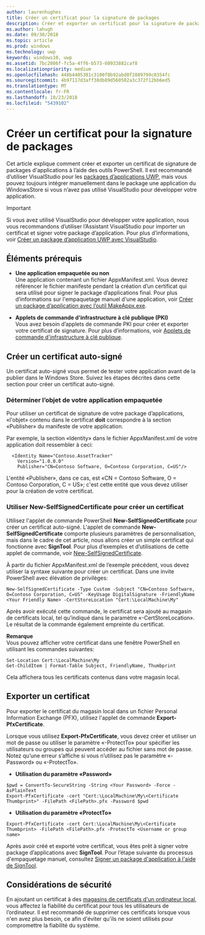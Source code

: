 ```yaml
---
author: laurenhughes
title: Créer un certificat pour la signature de packages
description: Créer et exporter un certificat pour la signature de packages d'applications à l'aide d'outilsPowerShell.
ms.author: lahugh
ms.date: 09/30/2018
ms.topic: article
ms.prod: windows
ms.technology: uwp
keywords: windows10, uwp
ms.assetid: 7bc2006f-fc5a-4ff6-b573-60933882caf8
ms.localizationpriority: medium
ms.openlocfilehash: 448b4405381c3100f8b92abd0f2889799c0354fc
ms.sourcegitcommit: 4b97117d3aff38db89d560502a3c372f12bb6ed5
ms.translationtype: MT
ms.contentlocale: fr-FR
ms.lasthandoff: 10/23/2018
ms.locfileid: "5439102"
---
```

# <a name="create-a-certificate-for-package-signing"></a>Créer un certificat pour la signature de packages


Cet article explique comment créer et exporter un certificat de signature de packages d'applications à l’aide des outils PowerShell. Il est recommandé d’utiliser VisualStudio pour les [packages d’applications UWP](https://msdn.microsoft.com/windows/uwp/packaging/packaging-uwp-apps), mais vous pouvez toujours intégrer manuellement dans le package une application du WindowsStore si vous n’avez pas utilisé VisualStudio pour développer votre application.

> [!IMPORTANT] 
> Si vous avez utilisé VisualStudio pour développer votre application, nous vous recommandons d’utiliser l’Assistant VisualStudio pour importer un certificat et signer votre package d’application. Pour plus d’informations, voir [Créer un package d’application UWP avec VisualStudio](https://msdn.microsoft.com/windows/uwp/packaging/packaging-uwp-apps).

## <a name="prerequisites"></a>Éléments prérequis

- **Une application empaquetée ou non**  
Une application contenant un fichier AppxManifest.xml. Vous devrez référencer le fichier manifeste pendant la création d’un certificat qui sera utilisé pour signer le package d’applications final. Pour plus d’informations sur l'empaquetage manuel d'une application, voir [Créer un package d’application avec l’outil MakeAppx.exe](https://msdn.microsoft.com/windows/uwp/packaging/create-app-package-with-makeappx-tool).

- **Applets de commande d'infrastructure à clé publique (PKI)**  
Vous avez besoin d’applets de commande PKI pour créer et exporter votre certificat de signature. Pour plus d’informations, voir [Applets de commande d'infrastructure à clé publique](https://docs.microsoft.com/powershell/module/pkiclient/).

## <a name="create-a-self-signed-certificate"></a>Créer un certificat auto-signé

Un certificat auto-signé vous permet de tester votre application avant de la publier dans le Windows Store. Suivez les étapes décrites dans cette section pour créer un certificat auto-signé.

### <a name="determine-the-subject-of-your-packaged-app"></a>Déterminer l’objet de votre application empaquetée  

Pour utiliser un certificat de signature de votre package d’applications, «l'objet» contenu dans le certificat **doit** correspondre à la section «Publisher» du manifeste de votre application.

Par exemple, la section «Identity» dans le fichier AppxManifest.xml de votre application doit ressembler à ceci:
```
  <Identity Name="Contoso.AssetTracker" 
    Version="1.0.0.0" 
    Publisher="CN=Contoso Software, O=Contoso Corporation, C=US"/>
```

L'entité «Publisher», dans ce cas, est «CN = Contoso Software, O = Contoso Corporation, C = US»; c'est cette entité que vous devez utiliser pour la création de votre certificat. 

### <a name="use-new-selfsignedcertificate-to-create-a-certificate"></a>Utiliser **New-SelfSignedCertificate** pour créer un certificat
Utilisez l'applet de commande PowerShell **New-SelfSignedCertificate** pour créer un certificat auto-signé. L'applet de commande **New-SelfSignedCertificate** comporte plusieurs paramètres de personnalisation, mais dans le cadre de cet article, nous allons créer un simple certificat qui fonctionne avec **SignTool**. Pour plus d’exemples et d’utilisations de cette applet de commande, voir [New-SelfSignedCertificate](https://docs.microsoft.com/powershell/module/pkiclient/New-SelfSignedCertificate).

À partir du fichier AppxManifest.xml de l’exemple précédent, vous devez utiliser la syntaxe suivante pour créer un certificat. Dans une invite PowerShell avec élévation de privilèges:
```
New-SelfSignedCertificate -Type Custom -Subject "CN=Contoso Software, O=Contoso Corporation, C=US" -KeyUsage DigitalSignature -FriendlyName <Your Friendly Name> -CertStoreLocation "Cert:\LocalMachine\My"
```

Après avoir exécuté cette commande, le certificat sera ajouté au magasin de certificats local, tel qu’indiqué dans le paramètre «-CertStoreLocation». Le résultat de la commande également empreinte du certificat.  

**Remarque**  
Vous pouvez afficher votre certificat dans une fenêtre PowerShell en utilisant les commandes suivantes:
```
Set-Location Cert:\LocalMachine\My
Get-ChildItem | Format-Table Subject, FriendlyName, Thumbprint
```
Cela affichera tous les certificats contenus dans votre magasin local.

## <a name="export-a-certificate"></a>Exporter un certificat 

Pour exporter le certificat du magasin local dans un fichier Personal Information Exchange (PFX), utilisez l'applet de commande **Export-PfxCertificate**.

Lorsque vous utilisez **Export-PfxCertificate**, vous devez créer et utiliser un mot de passe ou utiliser le paramètre «-ProtectTo» pour spécifier les utilisateurs ou groupes qui peuvent accéder au fichier sans mot de passe. Notez qu’une erreur s’affiche si vous n’utilisez pas le paramètre «-Password» ou «-ProtectTo».

- **Utilisation du paramètre «Password»**
```
$pwd = ConvertTo-SecureString -String <Your Password> -Force -AsPlainText 
Export-PfxCertificate -cert "Cert:\LocalMachine\My\<Certificate Thumbprint>" -FilePath <FilePath>.pfx -Password $pwd
```

- **Utilisation du paramètre «ProtectTo»**
```
Export-PfxCertificate -cert Cert:\LocalMachine\My\<Certificate Thumbprint> -FilePath <FilePath>.pfx -ProtectTo <Username or group name>
```

Après avoir créé et exporté votre certificat, vous êtes prêt à signer votre package d’applications avec **SignTool**. Pour l’étape suivante du processus d'empaquetage manuel, consultez [Signer un package d'application à l'aide de SignTool](https://msdn.microsoft.com/windows/uwp/packaging/sign-app-package-using-signtool).

## <a name="security-considerations"></a>Considérations de sécurité 
En ajoutant un certificat à des [magasins de certificats d'un ordinateur local](https://msdn.microsoft.com/windows/hardware/drivers/install/local-machine-and-current-user-certificate-stores), vous affectez la fiabilité du certificat pour tous les utilisateurs de l’ordinateur. Il est recommandé de supprimer ces certificats lorsque vous n'en avez plus besoin, ce afin d'éviter qu'ils ne soient utilisés pour compromettre la fiabilité du système.
